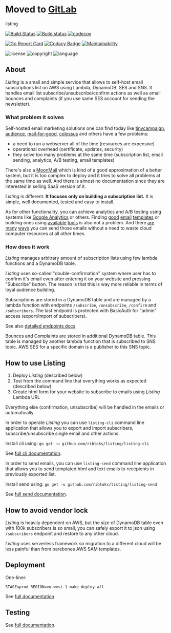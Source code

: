 # Moved to [GitLab](https://gitlab.com/ribtoks/listing/)

listing

[![Build Status](https://travis-ci.org/ribtoks/listing.svg?branch=master)](https://travis-ci.org/ribtoks/listing)
[![Build status](https://ci.appveyor.com/api/projects/status/ypmg5foasuiuf5lh/branch/master?svg=true)](https://ci.appveyor.com/project/Ribtoks/listing/branch/master)
[![codecov](https://codecov.io/gh/ribtoks/listing/branch/master/graph/badge.svg)](https://codecov.io/gh/ribtoks/listing)

[![Go Report Card](https://goreportcard.com/badge/github.com/ribtoks/listing)](https://goreportcard.com/report/github.com/ribtoks/listing)
[![Codacy Badge](https://api.codacy.com/project/badge/Grade/7ca0882c24314f01afe10bb857449ccb)](https://www.codacy.com/manual/ribtoks/listing?utm_source=github.com&amp;utm_medium=referral&amp;utm_content=ribtoks/listing&amp;utm_campaign=Badge_Grade)
[![Maintainability](https://api.codeclimate.com/v1/badges/084d620cf3ef2f84ce99/maintainability)](https://codeclimate.com/github/ribtoks/listing/maintainability)

![license](https://img.shields.io/badge/license-MIT-blue.svg)
![copyright](https://img.shields.io/badge/%C2%A9-Taras_Kushnir-blue.svg)
![language](https://img.shields.io/badge/language-go-blue.svg)

## About

*Listing* is a small and simple service that allows to self-host email subscriptions list on AWS using Lambda, DynamoDB, SES and SNS. It handles email list subscribe/unsubscribe/confirm actions as well as email bounces and complaints (if you use same SES account for sending the newsletter).

### What problem it solves

Self-hosted email marketing solutions one can find today like [tinycampaign](https://github.com/parkerj/tinycampaign), [audience](https://github.com/aniftyco/audience), [mail-for-good](https://github.com/freeCodeCamp/mail-for-good), [colossus](https://github.com/vitorfs/colossus) and others have a few problems:

*   a need to run a webserver all of the time (resources are expensive)
*   operational overhead (certificate, updates, security)
*   they solve too many problems at the same time (subscription list, email sending, analytics, A/B testing, email templates)

There's also a [MoonMail](https://github.com/MoonMail/MoonMail) which is kind of a good approximation of a better system, but it is too complex to deploy and it tries to solve all problems at the same time as well. And there is almost no documentation since they are interested in selling SaaS version of it.

*Listing* is different. **It focuses only on building a subscription list.** It is simple, well documented, tested and easy to install.

As for other functionality, you can achieve analytics and A/B testing using systems like [Google Analytics](https://google.com/analytics) or others. Finding [good](https://github.com/InterNations/antwort) [email](https://github.com/leemunroe/responsive-html-email-template) [templates](https://github.com/mailgun/transactional-email-templates) or building ones using [available](http://mosaico.io/) [tools](https://beefree.io/) is also not a problem. And there [are](https://github.com/ribtoks/listing/blob/master/docs/SEND.md) [many](https://github.com/rykov/paperboy) [ways](https://github.com/Circle-gg/thunder-mail) you can send those emails without a need to waste cloud computer resources at all other times.

### How does it work

*Listing* manages arbitrary amount of subscription lists using few lambda functions and a DynamoDB table.

*Listing* uses so-called "double-confirmation" system where user has to confirm it's email even after entering it on your website and pressing "Subscribe" button. The reason is that this is way more reliable in terms of loyal audience building.

Subscriptions are stored in a DynamoDB table and are managed by a lambda function with endpoints `/subscribe`, `/unsubscribe`, `/confirm` and `/subscribers`. The last endpoint is protected with BasicAuth for "admin" access (export/import of subscribers).

See also [detailed endpoints docs](https://github.com/ribtoks/listing/blob/master/docs/ENDPOINTS.md)

Bounces and Complaints are stored in additional DynamoDB table. This table is managed by another lambda function that is subscribed to SNS topic. AWS SES for a specific domain is a publisher to this SNS topic.

## How to use Listing

1.  Deploy *Listing* (described below)
2.  Test from the command line that everything works as expected (described below)
3.  Create html form for your website to subscribe to emails using *Listing* Lambda URL

Everything else (confirmation, unsubscribe) will be handled in the emails or automatically.

In order to operate *Listing* you can use `listing-cli` command line application that allows you to export and import subscribers, subscribe/unsubscribe single email and other actions.

Install cli using: `go get -u github.com/ribtoks/listing/listing-cli`

See [full cli documentation](https://github.com/ribtoks/listing/blob/master/docs/CLI.md).

In order to send emails, you can use `listing-send` command line application that allows you to send templated html and text emails to recepients in previously exported list.

Install send using: `go get -u github.com/ribtoks/listing/listing-send`

See [full send documentation](https://github.com/ribtoks/listing/blob/master/docs/SEND.md).

## How to avoid vendor lock

*Listing* is heavily dependent on AWS, but the size of DynamoDB table even with 100k subscribers is so small, you can safely export it to json using `/subscribers` endpoint and restore to any other cloud.

*Listing* uses serverless framework so migration to a different cloud will be less painful than from barebones AWS SAM templates.

## Deployment

One-liner:

`STAGE=prod REGION=eu-west-1 make deploy-all`

See [full documentation](https://github.com/ribtoks/listing/blob/master/docs/DEPLOYMENT.md).

## Testing

See [full documentation](https://github.com/ribtoks/listing/blob/master/docs/TESTING.md).
